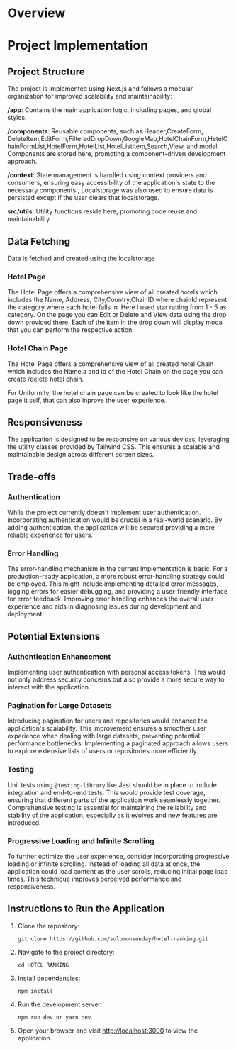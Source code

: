 # Overview

# Project Implementation

## Project Structure

The project is implemented using Next.js and follows a modular organization for improved scalability and maintainability:

**/app**: Contains the main application logic, including pages, and global styles.

**/components**: Reusable components, such as Header,CreateForm, DeleteItem,EditForm,FilteredDropDown,GoogleMap,HotelChainForm,HetelChainFormList,HotelForm,HotelList,HotelListItem,Search,View, and modal Components are stored here, promoting a component-driven development approach.

**/context**: State management is handled using context providers and consumers, ensuring easy accessibility of the application's state to the necessary components , Localstorage was also used to ensure data is persisted except if the user clears that localstorage.

**src/utils**: Utility functions reside here, promoting code reuse and maintainability.

## Data Fetching

Data is fetched and created using the localstorage

### Hotel Page

The Hotel Page offers a comprehensive view of all created hotels which includes the Name, Address, City,Country,ChainID where chainId represent the category where each hotel falls in. Here I used star ratting from 1 - 5 as category. On the page you can Edit or Delete and View data using the drop down provided there. Each of the item in the drop down will display modal that you can perform the respective action.

### Hotel Chain Page

The Hotel Page offers a comprehensive view of all created hotel Chain which includes the Name,a and Id of the Hotel Chain on the page you can create /delete hotel chain.

For Uniformity, the hotel chain page can be created to look like the hotel page it self, that can also inprove the user experience.

## Responsiveness

The application is designed to be responsive on various devices, leveraging the utility classes provided by Tailwind CSS. This ensures a scalable and maintainable design across different screen sizes.

## Trade-offs

### Authentication

While the project currently doesn't implement user authentication. incorporating authentication would be crucial in a real-world scenario. By adding authentication, the application will be secured providing a more reliable experience for users.

### Error Handling

The error-handling mechanism in the current implementation is basic. For a production-ready application, a more robust error-handling strategy could be employed. This might include implementing detailed error messages, logging errors for easier debugging, and providing a user-friendly interface for error feedback. Improving error handling enhances the overall user experience and aids in diagnosing issues during development and deployment.

## Potential Extensions

### Authentication Enhancement

Implementing user authentication with personal access tokens. This would not only address security concerns but also provide a more secure way to interact with the application.

### Pagination for Large Datasets

Introducing pagination for users and repositories would enhance the application's scalability. This improvement ensures a smoother user experience when dealing with large datasets, preventing potential performance bottlenecks. Implementing a paginated approach allows users to explore extensive lists of users or repositories more efficiently.

### Testing

Unit tests using `@testing-library` like Jest should be in place to include integration and end-to-end tests. This would provide test coverage, ensuring that different parts of the application work seamlessly together. Comprehensive testing is essential for maintaining the reliability and stability of the application, especially as it evolves and new features are introduced.

### Progressive Loading and Infinite Scrolling

To further optimize the user experience, consider incorporating progressive loading or infinite scrolling. Instead of loading all data at once, the application could load content as the user scrolls, reducing initial page load times. This technique improves perceived performance and responsiveness.

## Instructions to Run the Application

1.  Clone the repository:

    `git clone https://github.com/solomonsunday/hotel-ranking.git`

2.  Navigate to the project directory:

    `cd HOTEL RANKING`

3.  Install dependencies:

    `npm install`

4.  Run the development server:

    `npm run dev or yarn dev`

5.  Open your browser and visit [http://localhost:3000](http://localhost:3000/) to view the application.
